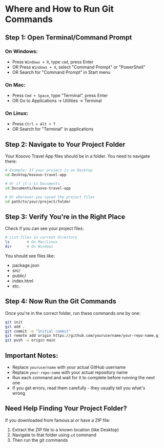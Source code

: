 # Where and How to Run Git Commands

## Step 1: Open Terminal/Command Prompt

### On Windows:
- Press `Windows + R`, type `cmd`, press Enter
- OR Press `Windows + X`, select "Command Prompt" or "PowerShell"
- OR Search for "Command Prompt" in Start menu

### On Mac:
- Press `Cmd + Space`, type "Terminal", press Enter
- OR Go to Applications → Utilities → Terminal

### On Linux:
- Press `Ctrl + Alt + T`
- OR Search for "Terminal" in applications

## Step 2: Navigate to Your Project Folder

Your Kosovo Travel App files should be in a folder. You need to navigate there:

```bash
# Example: If your project is on Desktop
cd Desktop/kosovo-travel-app

# Or if it's in Documents
cd Documents/kosovo-travel-app

# Or wherever you saved the project files
cd path/to/your/project/folder
```

## Step 3: Verify You're in the Right Place

Check if you can see your project files:

```bash
# List files in current directory
ls        # On Mac/Linux
dir       # On Windows
```

You should see files like:
- package.json
- src/
- public/
- index.html
- etc.

## Step 4: Now Run the Git Commands

Once you're in the correct folder, run these commands one by one:

```bash
git init
git add .
git commit -m "Initial commit"
git remote add origin https://github.com/yourusername/your-repo-name.git
git push -u origin main
```

## Important Notes:
- Replace `yourusername` with your actual GitHub username
- Replace `your-repo-name` with your actual repository name
- Run each command and wait for it to complete before running the next one
- If you get errors, read them carefully - they usually tell you what's wrong

## Need Help Finding Your Project Folder?
If you downloaded from famous.ai or have a ZIP file:
1. Extract the ZIP file to a known location (like Desktop)
2. Navigate to that folder using `cd` command
3. Then run the git commands